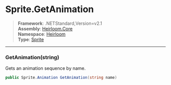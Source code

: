 # Sprite.GetAnimation

> **Framework**: .NETStandard,Version=v2.1  
> **Assembly**: [Heirloom.Core][0]  
> **Namespace**: [Heirloom][0]  
> **Type**: [Sprite][1]

--------------------------------------------------------------------------------

### GetAnimation(string)

Gets an animation sequence by name.

```cs
public Sprite.Animation GetAnimation(string name)
```

[0]: ../Heirloom.Core.md
[1]: Heirloom.Sprite.md
